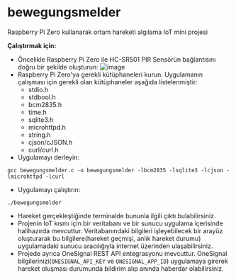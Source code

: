 # bewegungsmelder
Raspberry Pi Zero kullanarak ortam hareketi algılama IoT mini projesi

<b>Çalıştırmak için: </b><br>
* Öncelikle Raspberry Pi Zero ile HC-SR501 PIR Sensörün bağlantısını doğru bir şekilde oluşturun:
![image](https://github.com/narkolepsizm/bewegungsmelder/assets/29272356/d143aa86-534d-4542-bec3-95318b8f372d)
* Raspberry Pi Zero'ya gerekli kütüphaneleri kurun. Uygulamanın çalışması için gerekli olan kütüphaneler aşağıda listelenmiştir:
  * stdio.h
  * stdbool.h
  * bcm2835.h
  * time.h
  * sqlite3.h
  * microhttpd.h
  * string.h
  * cjson/cJSON.h
  * curl/curl.h
* Uygulamayı derleyin:
```console
gcc bewegungsmelder.c -o bewegungsmelder -lbcm2835 -lsqlite3 -lcjson -lmicrohttpd -lcurl
```
* Uygulamayı çalıştırın:
```console
./bewegungsmelder
```
* Hareket gerçekleştiğinde terminalde bununla ilgili çıktı bulabilirsiniz.
* Projenin IoT kısmı için bir veritabanı ve bir sunucu uygulama içerisinde halihazırda mevcuttur. Veritabanındaki bilgileri işleyebilecek bir arayüz oluşturarak bu bilgilere(hareket geçmişi, anlık hareket durumu) uygulamadaki sunucu aracılığıyla internet üzerinden ulaşabilirsiniz. 
* Projede ayrıca OneSignal REST API entegrasyonu mevcuttur. OneSignal bilgilerinizi(```ONESIGNAL_API_KEY``` ve ```ONESIGNAL_APP_ID```) uygulamaya girerek hareket oluşması durumunda bildirim alıp anında haberdar olabilirsiniz. 


